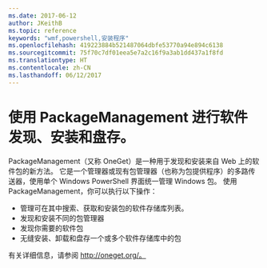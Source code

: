 ```yaml
---
ms.date: 2017-06-12
author: JKeithB
ms.topic: reference
keywords: "wmf,powershell,安装程序"
ms.openlocfilehash: 419223884b521487064dbfe53770a94e894c6138
ms.sourcegitcommit: 75f70c7df01eea5e7a2c16f9a3ab1dd437a1f8fd
ms.translationtype: HT
ms.contentlocale: zh-CN
ms.lasthandoff: 06/12/2017
---
```

<a id="software-discovery-install-and-inventory-with-packagemanagement" class="xliff"></a>
# 使用 PackageManagement 进行软件发现、安装和盘存。

PackageManagement（又称 OneGet）是一种用于发现和安装来自 Web 上的软件包的新方法。 它是一个管理器或现有包管理器（也称为包提供程序）的多路传送器，使用单个 Windows PowerShell 界面统一管理 Windows 包。 使用 PackageManagement，你可以执行以下操作：

-   管理可在其中搜索、获取和安装包的软件存储库列表。
-   发现和安装不同的包管理器
-   发现你需要的软件包
-   无缝安装、卸载和盘存一个或多个软件存储库中的包

有关详细信息，请参阅 http://oneget.org/。

